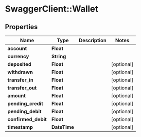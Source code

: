 # SwaggerClient::Wallet

## Properties
Name | Type | Description | Notes
------------ | ------------- | ------------- | -------------
**account** | **Float** |  | 
**currency** | **String** |  | 
**deposited** | **Float** |  | [optional] 
**withdrawn** | **Float** |  | [optional] 
**transfer_in** | **Float** |  | [optional] 
**transfer_out** | **Float** |  | [optional] 
**amount** | **Float** |  | [optional] 
**pending_credit** | **Float** |  | [optional] 
**pending_debit** | **Float** |  | [optional] 
**confirmed_debit** | **Float** |  | [optional] 
**timestamp** | **DateTime** |  | [optional] 


